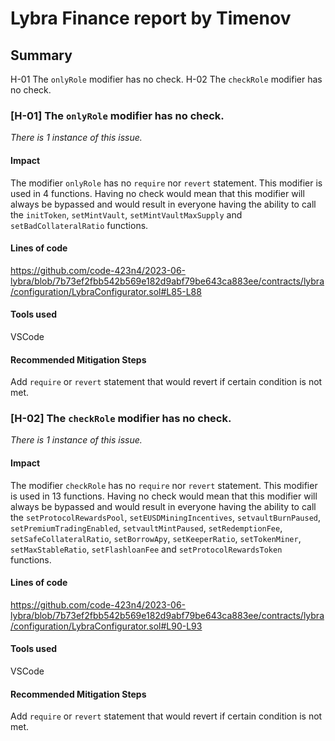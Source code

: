 # Lybra Finance report by Timenov

## Summary

H-01 The `onlyRole` modifier has no check.
H-02 The `checkRole` modifier has no check.

### [H-01] The `onlyRole` modifier has no check.

_There is 1 instance of this issue._

#### Impact

The modifier `onlyRole` has no `require` nor `revert` statement. This modifier is used in 4 functions. Having no check would mean that this modifier will always be bypassed and would result in everyone having the ability to call the `initToken`, `setMintVault`, `setMintVaultMaxSupply` and `setBadCollateralRatio` functions.

#### Lines of code

https://github.com/code-423n4/2023-06-lybra/blob/7b73ef2fbb542b569e182d9abf79be643ca883ee/contracts/lybra/configuration/LybraConfigurator.sol#L85-L88

#### Tools used

VSCode

#### Recommended Mitigation Steps

Add `require` or `revert` statement that would revert if certain condition is not met.

### [H-02] The `checkRole` modifier has no check.

_There is 1 instance of this issue._

#### Impact

The modifier `checkRole` has no `require` nor `revert` statement. This modifier is used in 13 functions. Having no check would mean that this modifier will always be bypassed and would result in everyone having the ability to call the `setProtocolRewardsPool`, `setEUSDMiningIncentives`, `setvaultBurnPaused`, `setPremiumTradingEnabled`, `setvaultMintPaused`, `setRedemptionFee`, `setSafeCollateralRatio`, `setBorrowApy`, `setKeeperRatio`, `setTokenMiner`, `setMaxStableRatio`, `setFlashloanFee` and `setProtocolRewardsToken` functions.

#### Lines of code

https://github.com/code-423n4/2023-06-lybra/blob/7b73ef2fbb542b569e182d9abf79be643ca883ee/contracts/lybra/configuration/LybraConfigurator.sol#L90-L93

#### Tools used

VSCode

#### Recommended Mitigation Steps

Add `require` or `revert` statement that would revert if certain condition is not met.

